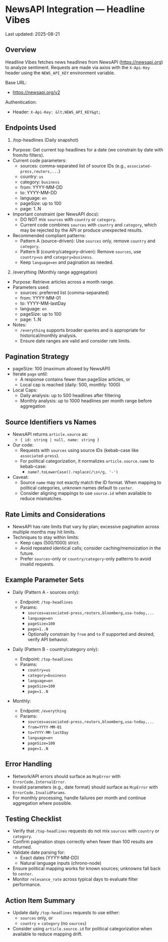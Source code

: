 # NewsAPI Integration — Headline Vibes

Last updated: 2025-08-21

## Overview

Headline Vibes fetches news headlines from NewsAPI (https://newsapi.org) to analyze sentiment. Requests are made via axios with the `X-Api-Key` header using the `NEWS_API_KEY` environment variable.

Base URL:
- https://newsapi.org/v2

Authentication:
- Header: `X-Api-Key: &lt;NEWS_API_KEY&gt;`

## Endpoints Used

1) /top-headlines (Daily snapshot)
- Purpose: Get current top headlines for a date (we constrain by date with from/to filters).
- Current code parameters:
  - sources: comma-separated list of source IDs (e.g., `associated-press,reuters,...`)
  - country: `us`
  - category: `business`
  - from: YYYY-MM-DD
  - to: YYYY-MM-DD
  - language: `en`
  - pageSize: up to 100
  - page: 1..N
- Important constraint (per NewsAPI docs):
  - DO NOT mix `sources` with `country` or `category`.
  - Current code combines `sources` with `country` and `category`, which may be rejected by the API or produce unexpected results.
- Recommended compliant patterns:
  - Pattern A (source-driven): Use `sources` only, remove `country` and `category`.
  - Pattern B (country/category-driven): Remove `sources`, use `country=us` and `category=business`.
  - Keep `language=en` and pagination as needed.

2) /everything (Monthly range aggregation)
- Purpose: Retrieve articles across a month range.
- Parameters used:
  - sources: preferred list (comma-separated)
  - from: YYYY-MM-01
  - to: YYYY-MM-lastDay
  - language: `en`
  - pageSize: up to 100
  - page: 1..N
- Notes:
  - `/everything` supports broader queries and is appropriate for historical/monthly analysis.
  - Ensure date ranges are valid and consider rate limits.

## Pagination Strategy

- pageSize: 100 (maximum allowed by NewsAPI)
- Iterate `page` until:
  - A response contains fewer than pageSize articles, or
  - Local cap is reached (daily: 500, monthly: 1000)
- Local Caps:
  - Daily analysis: up to 500 headlines after filtering
  - Monthly analysis: up to 1000 headlines per month range before aggregation

## Source Identifiers vs Names

- NewsAPI returns `article.source` as:
  - `{ id: string | null, name: string }`
- Our code:
  - Requests with `sources` using source IDs (kebab-case like `associated-press`).
  - For political categorization, it normalizes `article.source.name` to kebab-case:
    - `name?.toLowerCase().replace(/\s+/g, '-')`
- Caveat:
  - Source `name` may not exactly match the ID format. When mapping to political categories, unknown names default to `center`.
  - Consider aligning mappings to use `source.id` when available to reduce mismatches.

## Rate Limits and Considerations

- NewsAPI has rate limits that vary by plan; excessive pagination across multiple months may hit limits.
- Techniques to stay within limits:
  - Keep caps (500/1000) strict.
  - Avoid repeated identical calls; consider caching/memoization in the future.
  - Prefer `sources`-only or `country/category`-only patterns to avoid invalid requests.

## Example Parameter Sets

- Daily (Pattern A - sources only):
  - Endpoint: `/top-headlines`
  - Params:
    - `sources=associated-press,reuters,bloomberg,usa-today,...`
    - `language=en`
    - `pageSize=100`
    - `page=1..N`
    - Optionally constrain by `from` and `to` if supported and desired; verify API behavior.

- Daily (Pattern B - country/category only):
  - Endpoint: `/top-headlines`
  - Params:
    - `country=us`
    - `category=business`
    - `language=en`
    - `pageSize=100`
    - `page=1..N`

- Monthly:
  - Endpoint: `/everything`
  - Params:
    - `sources=associated-press,reuters,bloomberg,usa-today,...`
    - `from=YYYY-MM-01`
    - `to=YYYY-MM-lastDay`
    - `language=en`
    - `pageSize=100`
    - `page=1..N`

## Error Handling

- Network/API errors should surface as `McpError` with `ErrorCode.InternalError`.
- Invalid parameters (e.g., date format) should surface as `McpError` with `ErrorCode.InvalidParams`.
- For monthly processing, handle failures per month and continue aggregation where possible.

## Testing Checklist

- Verify that `/top-headlines` requests do not mix `sources` with `country` or `category`.
- Confirm pagination stops correctly when fewer than 100 results are returned.
- Validate date parsing for:
  - Exact dates (YYYY-MM-DD)
  - Natural language inputs (chrono-node)
- Ensure political mapping works for known sources; unknowns fall back to `center`.
- Monitor `relevance_rate` across typical days to evaluate filter performance.

## Action Item Summary

- Update daily `/top-headlines` requests to use either:
  - `sources` only, or
  - `country` + `category` (no `sources`)
- Consider using `article.source.id` for political categorization when available to reduce mapping drift.
